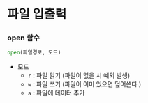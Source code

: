 # 파일 입출력

### open 함수
```python
open(파일경로, 모드)
```

- 모드
  - `r` : 파일 읽기 (파일이 없을 시 예외 발생)
  - `w` : 파일 쓰기 (파일이 이미 있으면 덮어쓴다.)
  - `a` : 파일에 데이터 추가